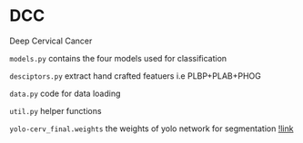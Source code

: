 # DCC
Deep Cervical Cancer 

`models.py` contains the four models used for classification

`desciptors.py` extract hand crafted featuers i.e PLBP+PLAB+PHOG

`data.py` code for data loading 

`util.py` helper functions 

`yolo-cerv_final.weights` the weights of yolo network for segmentation [!link]()
